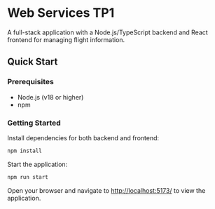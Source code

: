 # Web Services TP1

A full-stack application with a Node.js/TypeScript backend and React frontend for managing flight information.

## Quick Start

### Prerequisites

- Node.js (v18 or higher)
- npm

### Getting Started

Install dependencies for both backend and frontend:

```bash
npm install
```

Start the application:
```bash
npm run start
```

Open your browser and navigate to [http://localhost:5173/](http://localhost:5173/) to view the application.
